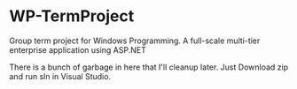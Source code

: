 # WP-TermProject
Group term project for Windows Programming. A full-scale multi-tier enterprise application using ASP.NET

There is a bunch of garbage in here that I'll cleanup later.
Just Download zip and run sln in Visual Studio.
